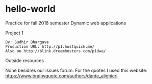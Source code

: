 # hello-world
Practice for fall 2018 semester Dynamic web applications

Project 1

    By: Sudhir Bhargava
    Production URL: http://p1.hostquick.me/
    Also on http://blink.dreamhosters.com/p1dwa/

Outside resources

None besidres our issues forum. For the quotes I used this website: https://www.brainyquote.com/authors/dante_alighieri




